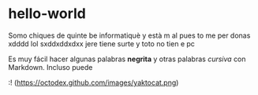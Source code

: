 # hello-world
Somo chiques de quinte be informatiquè y està m al pues to me per donas xdddd lol sxddxddxdxx jere tiene surte y toto no tien e pc


Es muy fácil hacer algunas palabras **negrita** y otras palabras *cursiva* con Markdown. Incluso puede

:! (https://octodex.github.com/images/yaktocat.png)
